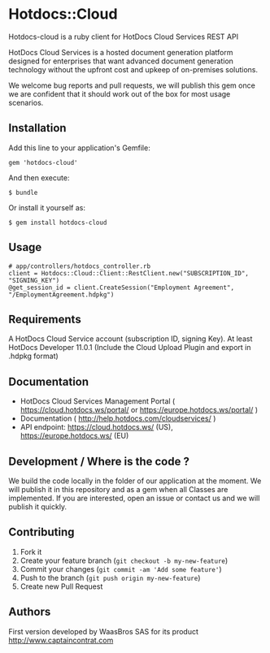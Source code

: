 # Hotdocs::Cloud

Hotdocs-cloud is a ruby client for HotDocs Cloud Services REST API

HotDocs Cloud Services is a hosted document generation platform designed for enterprises that want advanced document generation technology without the upfront cost and upkeep of on-premises solutions.

We welcome bug reports and pull requests, we will publish this gem once we are
confident that it should work out of the box for most usage scenarios.

## Installation

Add this line to your application's Gemfile:

    gem 'hotdocs-cloud'

And then execute:

    $ bundle

Or install it yourself as:

    $ gem install hotdocs-cloud

## Usage

    # app/controllers/hotdocs_controller.rb
    client = Hotdocs::Cloud::Client::RestClient.new("SUBSCRIPTION_ID", "SIGNING_KEY")
    @get_session_id = client.CreateSession("Employment Agreement", "/EmploymentAgreement.hdpkg")

## Requirements

A HotDocs Cloud Service account (subscription ID, signing Key).
At least HotDocs Developer 11.0.1 (Include the Cloud Upload Plugin and export in .hdpkg format)

## Documentation

 - HotDocs Cloud Services Management Portal ( https://cloud.hotdocs.ws/portal/ or https://europe.hotdocs.ws/portal/ )
 - Documentation ( http://help.hotdocs.com/cloudservices/ )
 - API endpoint: https://cloud.hotdocs.ws/ (US), https://europe.hotdocs.ws/ (EU)

## Development / Where is the code ?

We build the code locally in the folder of our application at the moment.
We will publish it in this repository and as a gem when all Classes are implemented.
If you are interested, open an issue or contact us and we will publish it quickly.

## Contributing

1. Fork it
2. Create your feature branch (`git checkout -b my-new-feature`)
3. Commit your changes (`git commit -am 'Add some feature'`)
4. Push to the branch (`git push origin my-new-feature`)
5. Create new Pull Request

## Authors

First version developed by WaasBros SAS for its product http://www.captaincontrat.com
